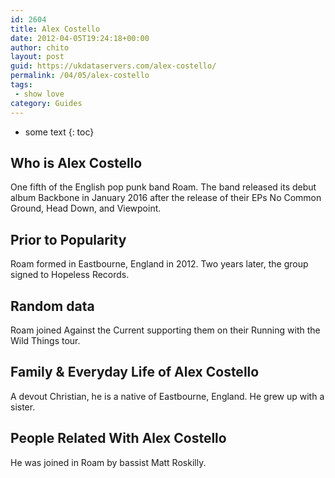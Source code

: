 ```yaml
---
id: 2604
title: Alex Costello
date: 2012-04-05T19:24:18+00:00
author: chito
layout: post
guid: https://ukdataservers.com/alex-costello/
permalink: /04/05/alex-costello
tags:
 - show love
category: Guides
---
```


* some text
{: toc}


## Who is  Alex Costello
                  
                  
                  
One fifth of the English pop punk band Roam. The band released its debut album Backbone in January 2016 after the release of their EPs No Common Ground, Head Down, and Viewpoint.
                  
                
                
                
## Prior to Popularity 
                  
                  
                  
Roam formed in Eastbourne, England in 2012. Two years later, the group signed to Hopeless Records.
                  
                
                
                
## Random data 
                  
                  
                  
Roam joined Against the Current supporting them on their Running with the Wild Things tour.
                  
                
                
                
## Family & Everyday Life of Alex Costello
                  
                  
                  
A devout Christian, he is a native of Eastbourne, England. He grew up with a sister.
                  
                
                
                
## People Related With  Alex Costello
                  
                  
                  
He was joined in Roam by bassist Matt Roskilly.
                  
                
              
            
          
          
          
    
    
  

